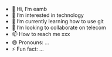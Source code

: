 - 👋 Hi, I’m eamb
- 👀 I’m interested in technology
- 🌱 I’m currently learning how to use git
- 💞️ I’m looking to collaborate on telecom
- 📫 How to reach me xxx
- 😄 Pronouns: ...
- ⚡ Fun fact: ...

<!---
emontielb/emontielb is a ✨ special ✨ repository because its `README.md` (this file) appears on your GitHub profile.
You can click the Preview link to take a look at your changes.
--->
